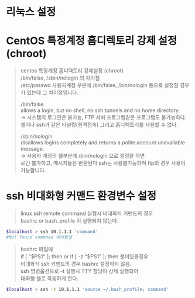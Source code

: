 리눅스 설정
==========

# CentOS 특정계정 홈디렉토리 강제 설정 (chroot)

> centos 특정계정 홈디렉토리 강제설정  (chroot)   
> /bin/false, /sbin/nologin 의 차이점   
> /etc/passwd 사용자계정 부분에 /bin/false, /bin/nologin 등으로 설정할 경우가 있는데 그 차이점입니다.    
>   
> /bin/false    
> allows a login, but no shell, no ssh tunnels and no home directory.   
> -> 시스템의 로그인은 불가능, FTP 서버 프로그램같은 프로그램도 불가능하다.   
> 쉘이나 ssh과 같은 터널링(원격접속) 그리고 홈디렉토리를 사용할 수 없다.
>   
> /sbin/nologin    
> disallows logins completely and returns a polite account unavailable message.   
> -> 사용자 계정의 쉘부분에 /bin/nologin 으로 설정을 하면   
> 로긴 불가하고, 메시지들은 반환된다 ssh는 사용불가능하며 ftp의 경우 사용이 가능합니다.   

# ssh 비대화형 커맨드 환경변수 설정

> linux ssh remote command 실행시 비대화식 커맨드의 경우   
> bashrc or bash_profile 이 실행되지 않는다.   

```bash
$localhost > ssh 10.1.1.1 'command'
#Not found commnad 에러발생
```

> bashrc 파일에   
> if [ "$PS1" ]; then or if [ -z "$PS1" ]; then 행이있을경우   
> 비대화식 ssh 커맨드의 경우 bashrc 설정하지 않음.   
> ssh 명령옵션으로 -t 실행시 TTY 할당이 강제 실행되어   
> 대화형 쉘로 작동하게 한다.   

```bash
$localhost > ssh -t 10.1.1.1 'source ~/.bash_profile; command'
```